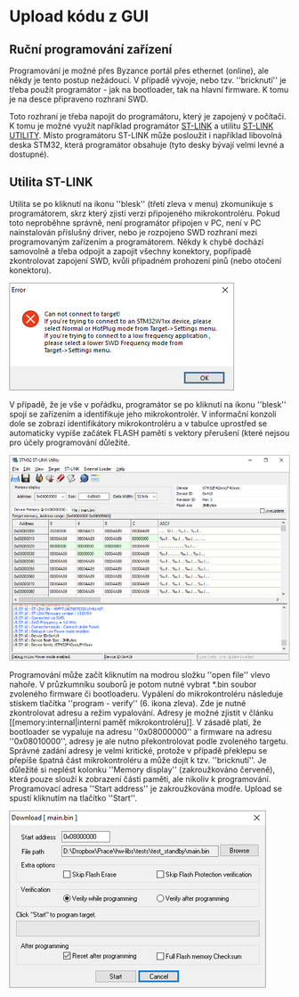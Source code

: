 # Upload kódu z GUI

## Ruční programování zařízení

Programování je možné přes Byzance portál přes ethernet \(online\), ale někdy je tento postup nežádoucí. V případě vývoje, nebo tzv. ''bricknutí'' je třeba použít programátor - jak na bootloader, tak na hlavní firmware. K tomu je na desce připraveno rozhraní SWD.

Toto rozhraní je třeba napojit do programátoru, který je zapojený v počítači. K tomu je možné využít například programátor [ST-LINK](http://www.st.com/en/development-tools/st-link-v2.html) a utilitu [ST-LINK UTILITY](http://www.st.com/content/st_com/en/products/embedded-software/development-tool-software/stsw-link004.html). Místo programátoru ST-LINK může posloužit i například libovolná deska STM32, která programátor obsahuje \(tyto desky bývají velmi levné a dostupné\).

## Utilita ST-LINK

Utilita se po kliknutí na ikonu ''blesk'' \(třetí zleva v menu\) zkomunikuje s programátorem, skrz který zjistí verzi připojeného mikrokontroléru. Pokud toto neproběhne správně, není programátor připojen v PC, není v PC nainstalován příslušný driver, nebo je rozpojeno SWD rozhraní mezi programovaným zařízením a programátorem. Někdy k chybě dochází samovolně a třeba odpojit a zapojit všechny konektory, popřípadě zkontrolovat zapojení SWD, kvůli případném prohození pinů \(nebo otočení konektoru\).

![](../../../.gitbook/assets/st_link-error.png)

V případě, že je vše v pořádku, programátor se po kliknutí na ikonu ''blesk'' spojí se zařízením a identifikuje jeho mikrokontrolér. V informační konzoli dole se zobrazí identifikátory mikrokontroléru a v tabulce uprostřed se automaticky vypíše začátek FLASH pamětí s vektory přerušení \(které nejsou pro účely programování důležité.

![](../../../.gitbook/assets/st_link-overview.png)

Programování může začít kliknutím na modrou složku ''open file'' vlevo nahoře. V průzkumníku souborů je potom nutné vybrat \*.bin soubor zvoleného firmware či bootloaderu. Vypálení do mikrokontroléru následuje stiskem tlačítka ''program - verify'' \(6. ikona zleva\). Zde je nutné zkontrolovat adresu a režim vypalování. Adresy je možné zjistit v článku \[\[memory:internal\|interní paměť mikrokontroléru\]\]. V zásadě platí, že bootloader se vypaluje na adresu ''0x08000000'' a firmware na adresu ''0x08010000'', adresy je ale nutno překontrolovat podle zvoleného targetu. Správné zadání adresy je velmi kritické, protože v případě překlepu se přepíše špatná část mikrokontroléru a může dojít k tzv. ''bricknutí''. Je důležité si neplést kolonku ''Memory display'' \(zakroužkováno červeně\), která pouze slouží k zobrazení části paměti, ale nikoliv k programování. Programovací adresa ''Start address'' je zakroužkována modře. Upload se spustí kliknutím na tlačítko ''Start''.

![](../../../.gitbook/assets/st-link-programming.png)

